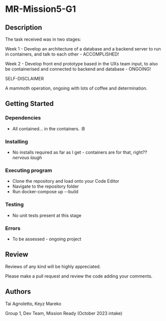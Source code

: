 # MR-Mission5-G1

## Description

The task received was in two stages:

Week 1 - Develop an architecture of a database and a backend server to run in containers, and talk to each other - ACCOMPLISHED!

Week 2 - Develop front end prototype based in the UXs team input, to also be containerised and connected to backend and database - ONGOING!


SELF-DISCLAIMER

A mammoth operation, ongoing with lots of coffee and determination.

## Getting Started

### Dependencies

* All contained... in the containers. :B

### Installing

* No installs required as far as I get - containers are for that, right?? *nervous laugh*

### Executing program

* Clone the repository and load onto your Code Editor
* Navigate to the repository folder
* Run docker-compose up --build

### Testing

* No unit tests present at this stage

### Errors

* To be assessed - ongoing project

## Review

Reviews of any kind will be highly appreciated.

Please make a pull request and review the code adding your comments.

## Authors

Tai Agnoletto, Keyz Mareko

Group 1, Dev Team, Mission Ready (October 2023 intake)